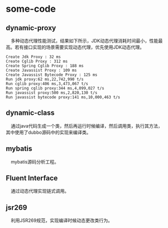 # some-code

## dynamic-proxy
&nbsp;&nbsp;&nbsp;&nbsp;多种动态代理性能测试，结果如下所示，JDK动态代理消耗时间最小，性能最高。若有接口实现的场景需要实现动态代理，优先使用JDK动态代理。
~~~
Create Jdk Proxy : 32 ms
Create Cglib Proxy : 312 ms
Create Spring Cglib Proxy : 188 ms
Create Javassist Proxy : 109 ms
Create Javassist Bytecode Proxy : 125 ms
Run jdk proxy:62 ms,22,742,990 t/s
Run cglib proxy:406 ms,3,473,067 t/s
Run spring cglib proxy:344 ms,4,099,027 t/s
Run javassist proxy:500 ms,2,820,130 t/s
Run javassist bytecode proxy:141 ms,10,000,463 t/s
~~~

## dynamic-class
&nbsp;&nbsp;&nbsp;&nbsp;通过java代码生成一个类，然后再运行时候编译，然后调用类，执行其方法，其中使用了dubbo源码中的实现来编译类。


## mybatis
&nbsp;&nbsp;&nbsp;&nbsp;mybatis源码分析工程。

## Fluent Interface
&nbsp;&nbsp;&nbsp;&nbsp;通过动态代理实现链式调用。

## jsr269
&nbsp;&nbsp;&nbsp;&nbsp;利用JSR269规范，实现编译时候动态更改类行为。
